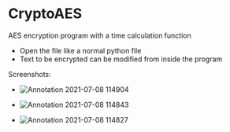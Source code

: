 # CryptoAES
AES encryption program with a time calculation function

- Open the file like a normal python file
- Text to be encrypted can be modified from inside the program

Screenshots: 


-   ![Annotation 2021-07-08 114904](https://user-images.githubusercontent.com/46900041/124872360-cd021200-dfe2-11eb-8dce-588234daf966.png)


-   ![Annotation 2021-07-08 114843](https://user-images.githubusercontent.com/46900041/124872363-cd9aa880-dfe2-11eb-851a-7c5be73fa732.png)



-   ![Annotation 2021-07-08 114827](https://user-images.githubusercontent.com/46900041/124872364-ce333f00-dfe2-11eb-9d34-80e5cc6f9e0d.png)

